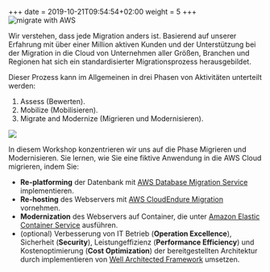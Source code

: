 
+++
date = 2019-10-21T09:54:54+02:00
weight = 5
+++
<img style="position: sticky; top:0px; right: 0px" src="/intro/migrate-with-aws.png" alt="migrate with AWS" />

Wir verstehen, dass jede Migration anders ist. 
Basierend auf unserer Erfahrung mit über einer Million aktiven Kunden 
und der Unterstützung bei der Migration in die Cloud 
von Unternehmen aller Größen, Branchen und Regionen hat sich ein standardisierter 
Migrationsprozess herausgebildet. 

Dieser Prozess kann im Allgemeinen in drei Phasen 
von Aktivitäten unterteilt werden: 

1) Assess (Bewerten).
2) Mobilize (Mobilisieren).
3) Migrate and Modernize (Migrieren und Modernisieren).

<a href="https://aws.amazon.com/cloud-migration/how-to-migrate/" target="_blank"><img src="/intro/migration-process.png"></a>

In diesem Workshop konzentrieren wir uns auf die Phase Migrieren und Modernisieren. 
Sie lernen, wie Sie eine fiktive Anwendung in die AWS Cloud migrieren, indem Sie:

  - **Re-platforming** der Datenbank mit <a href="https://aws.amazon.com/dms/" target="_blank" >AWS Database Migration Service</a> implementieren.
  - **Re-hosting** des Webservers mit <a href="https://aws.amazon.com/cloudendure-migration/" target="_blank" >AWS CloudEndure Migration</a> vornehmen.
  - **Modernization** des Webservers auf Container, die unter <a href="https://aws.amazon.com/ecs/" target="_blank" >Amazon Elastic Container Service</a> ausführen.
  - (optional) Verbesserung von IT Betrieb (**Operation Excellence**), Sicherheit (**Security**), Leistungeffizienz (**Performance Efficiency**) und Kostenoptimierung (**Cost Optimization**) der bereitgestellten Architektur durch implementieren von <a href="https://aws.amazon.com/architecture/well-architected/" target="_blank" >Well Architected Framework</a> umsetzen.
